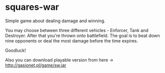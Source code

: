 # squares-war
Simple game about dealing damage and winning.

You may choose between three different vehicles - Enforcer, Tank and Destroyer. After that you're thrown onto battlefield.
The goal is to beat down nine opponents or deal the most damage before the time expires.

Goodluck!

Also you can download playable version from here -> http://gasionet.pl/game/sw.jar

